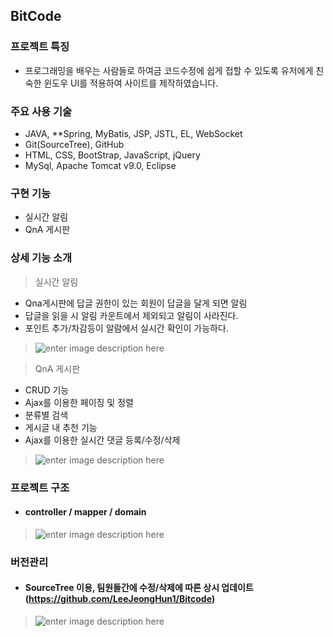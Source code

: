 ﻿## BitCode

### 프로젝트 특징
* 프로그래밍을 배우는 사람들로 하여금 코드수정에 쉽게 접할 수 있도록 유저에게 친숙한 윈도우 UI를 적용하여 사이트를 제작하였습니다.


### 주요 사용 기술
* JAVA, **Spring, MyBatis, JSP, JSTL, EL, WebSocket
* Git(SourceTree), GitHub
* HTML, CSS, BootStrap, JavaScript, jQuery
* MySql, Apache Tomcat v9.0, Eclipse

### 구현 기능 
* 실시간 알림 
* QnA 게시판 

### 상세 기능 소개 
> 실시간 알림
* Qna게시판에 답글 권한이 있는 회원이 답글을 달게 되면 알림<br>
* 답글을 읽을 시 알림 카운트에서 제외되고 알림이 사라진다.
* 포인트 추가/차감등이 알람에서 실시간 확인이 가능하다.

>![enter image description here](https://s3-eu-west-1.amazonaws.com/froala-eu/temp_files%2F1533212012240-%EC%95%8C%EB%A6%BC.gif)<br>

> QnA 게시판
* CRUD 기능 <br>
* Ajax를 이용한 페이징 및 정렬
* 분류별 검색
* 게시글 내 추천 기능 
* Ajax를 이용한 실시간 댓글 등록/수정/삭제

>![enter image description here](https://blogfiles.pstatic.net/MjAxODA4MDJfMTIw/MDAxNTMzMjE1MDYxNjIy.DOA_46DrBQ60L9USsuReJ-5SRJzJybW5sz6Z9n1Hep8g.MLjQc-r3aTbKJslva4VzooECzbs4mUTXqz47wQqkI9Qg.GIF.djdjejh/%EA%B2%8C%EC%8B%9C%ED%8C%90new.gif)

### 프로젝트 구조
* #### controller / mapper / domain <br>
>![enter image description here](https://blogfiles.pstatic.net/MjAxODA4MDJfMjI5/MDAxNTMzMjE0NTk0NTAw.Z7vWqBPzpPH6OoEEXOh6lNQzPgWAgUW2qBDh8IchTQ0g.bUKlHYxmfTEpug-0sbvpba9jb_1oAnf48YkYmc7sLagg.PNG.djdjejh/%ED%94%84%EB%A1%9C%EC%A0%9D%ED%8A%B8_%EA%B5%AC%EC%A1%B0.png)

### 버전관리
* #### SourceTree 이용, 팀원들간에 수정/삭제에 따른 상시 업데이트(https://github.com/LeeJeongHun1/Bitcode)
>![enter image description here](https://blogfiles.pstatic.net/MjAxODA4MDJfNTQg/MDAxNTMzMjEyOTYzMjc3.RIHa250o0XfLdGhCAfyiW2RUx5W7q8oElplSHHVCyUwg.ewfeit0xmw34CSFEGBLrWGH0-8-7ACPxCBo67oU__O4g.GIF.djdjejh/%EC%86%8C%EC%8A%A4%ED%8A%B8%EB%A6%AC.gif)<br>

